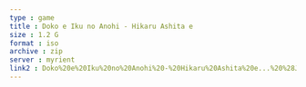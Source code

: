```yaml
---
type : game
title : Doko e Iku no Anohi - Hikaru Ashita e
size : 1.2 G
format : iso
archive : zip
server : myrient
link2 : Doko%20e%20Iku%20no%20Anohi%20-%20Hikaru%20Ashita%20e...%20%28Japan%29
---
```

